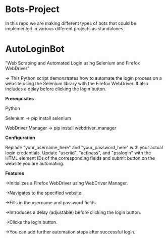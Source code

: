 # Bots-Project
In this repo we are making different types of bots that could be implemented in various different projects as standalones.

# AutoLoginBot
"Web Scraping and Automated Login using Selenium and Firefox WebDriver"

-> This Python script demonstrates how to automate the login process on a website using the Selenium library with the Firefox WebDriver. It also includes a delay   before clicking the login button.

**Prerequisites**

Python

Selenium 
->  pip install selenium

WebDriver Manager 
->  pip install webdriver_manager

**Configuration**

Replace "your_username_here" and "your_password_here" with your actual login credentials.
Update "useriid", "actlpass", and "psslogin" with the HTML element IDs of the corresponding fields and submit button on the website you are automating.

**Features**

->Initializes a Firefox WebDriver using WebDriver Manager.

->Navigates to the specified website.

->Fills in the username and password fields.

->Introduces a delay (adjustable) before clicking the login button.

->Clicks the login button.

->You can add further automation steps after successful login.
